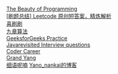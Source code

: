 [The Beauty of Programming](https://asanchina.wordpress.com/)</br>
[[刷题总结] Leetcode 原创短答案，精炼解析](http://www.meetqun.com/thread-15684-1-1.html)</br>
[喜刷刷](http://bangbingsyb.blogspot.com/2014/11/leetcode-first-missing-positive.html)</br>
[九章算法](http://www.jiuzhang.com/solutions/)</br>
[GeeksforGeeks Practice](http://www.practice.geeksforgeeks.org/)</br>
[Javarevisited Interview questions](http://javarevisited.blogspot.com/2011/06/top-programming-interview-questions.html)</br>
[Coder Career](http://codercareer.blogspot.com/2013/02/no-37-missing-number-in-array.html)</br>
[Grand Yang](http://www.cnblogs.com/grandyang)</br>
[细语呢喃](https://www.hrwhisper.me/leetcode-algorithm-solution/)
[Yano_nankai的博客](https://www.zybuluo.com/Yano/note/255249)
